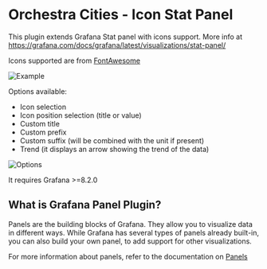 # Orchestra Cities - Icon Stat Panel
This plugin extends Grafana Stat panel with icons support. More info at https://grafana.com/docs/grafana/latest/visualizations/stat-panel/

Icons supported are from [FontAwesome](https://fontawesome.com/)

![Example](https://raw.githubusercontent.com/orchestracities/statistics-panel/master/example.png)

Options available:
- Icon selection
- Icon position selection (title or value)
- Custom title
- Custom prefix
- Custom suffix (will be combined with the unit if present)
- Trend (it displays an arrow showing the trend of the data)

![Options](https://raw.githubusercontent.com/orchestracities/statistics-panel/master/options.png)

It requires Grafana >=8.2.0

## What is Grafana Panel Plugin?

Panels are the building blocks of Grafana. They allow you to visualize data in different ways. While Grafana has several types of panels already built-in, you can also build your own panel, to add support for other visualizations.

For more information about panels, refer to the documentation on [Panels](https://grafana.com/docs/grafana/latest/features/panels/panels/)
